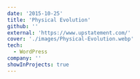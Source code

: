 ```yaml
---
date: '2015-10-25'
title: 'Physical Evolution'
github: ''
external: 'https://www.upstatement.com/'
cover: './images/Physical-Evolution.webp'
tech:
  - WordPress
company: ''
showInProjects: true
---
```

